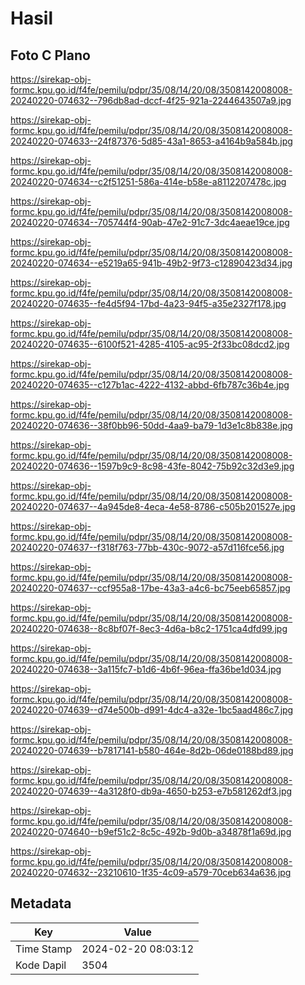 # Hasil

## Foto C Plano

https://sirekap-obj-formc.kpu.go.id/f4fe/pemilu/pdpr/35/08/14/20/08/3508142008008-20240220-074632--796db8ad-dccf-4f25-921a-2244643507a9.jpg

https://sirekap-obj-formc.kpu.go.id/f4fe/pemilu/pdpr/35/08/14/20/08/3508142008008-20240220-074633--24f87376-5d85-43a1-8653-a4164b9a584b.jpg

https://sirekap-obj-formc.kpu.go.id/f4fe/pemilu/pdpr/35/08/14/20/08/3508142008008-20240220-074634--c2f51251-586a-414e-b58e-a8112207478c.jpg

https://sirekap-obj-formc.kpu.go.id/f4fe/pemilu/pdpr/35/08/14/20/08/3508142008008-20240220-074634--705744f4-90ab-47e2-91c7-3dc4aeae19ce.jpg

https://sirekap-obj-formc.kpu.go.id/f4fe/pemilu/pdpr/35/08/14/20/08/3508142008008-20240220-074634--e5219a65-941b-49b2-9f73-c12890423d34.jpg

https://sirekap-obj-formc.kpu.go.id/f4fe/pemilu/pdpr/35/08/14/20/08/3508142008008-20240220-074635--fe4d5f94-17bd-4a23-94f5-a35e2327f178.jpg

https://sirekap-obj-formc.kpu.go.id/f4fe/pemilu/pdpr/35/08/14/20/08/3508142008008-20240220-074635--6100f521-4285-4105-ac95-2f33bc08dcd2.jpg

https://sirekap-obj-formc.kpu.go.id/f4fe/pemilu/pdpr/35/08/14/20/08/3508142008008-20240220-074635--c127b1ac-4222-4132-abbd-6fb787c36b4e.jpg

https://sirekap-obj-formc.kpu.go.id/f4fe/pemilu/pdpr/35/08/14/20/08/3508142008008-20240220-074636--38f0bb96-50dd-4aa9-ba79-1d3e1c8b838e.jpg

https://sirekap-obj-formc.kpu.go.id/f4fe/pemilu/pdpr/35/08/14/20/08/3508142008008-20240220-074636--1597b9c9-8c98-43fe-8042-75b92c32d3e9.jpg

https://sirekap-obj-formc.kpu.go.id/f4fe/pemilu/pdpr/35/08/14/20/08/3508142008008-20240220-074637--4a945de8-4eca-4e58-8786-c505b201527e.jpg

https://sirekap-obj-formc.kpu.go.id/f4fe/pemilu/pdpr/35/08/14/20/08/3508142008008-20240220-074637--f318f763-77bb-430c-9072-a57d116fce56.jpg

https://sirekap-obj-formc.kpu.go.id/f4fe/pemilu/pdpr/35/08/14/20/08/3508142008008-20240220-074637--ccf955a8-17be-43a3-a4c6-bc75eeb65857.jpg

https://sirekap-obj-formc.kpu.go.id/f4fe/pemilu/pdpr/35/08/14/20/08/3508142008008-20240220-074638--8c8bf07f-8ec3-4d6a-b8c2-1751ca4dfd99.jpg

https://sirekap-obj-formc.kpu.go.id/f4fe/pemilu/pdpr/35/08/14/20/08/3508142008008-20240220-074638--3a115fc7-b1d6-4b6f-96ea-ffa36be1d034.jpg

https://sirekap-obj-formc.kpu.go.id/f4fe/pemilu/pdpr/35/08/14/20/08/3508142008008-20240220-074639--d74e500b-d991-4dc4-a32e-1bc5aad486c7.jpg

https://sirekap-obj-formc.kpu.go.id/f4fe/pemilu/pdpr/35/08/14/20/08/3508142008008-20240220-074639--b7817141-b580-464e-8d2b-06de0188bd89.jpg

https://sirekap-obj-formc.kpu.go.id/f4fe/pemilu/pdpr/35/08/14/20/08/3508142008008-20240220-074639--4a3128f0-db9a-4650-b253-e7b581262df3.jpg

https://sirekap-obj-formc.kpu.go.id/f4fe/pemilu/pdpr/35/08/14/20/08/3508142008008-20240220-074640--b9ef51c2-8c5c-492b-9d0b-a34878f1a69d.jpg

https://sirekap-obj-formc.kpu.go.id/f4fe/pemilu/pdpr/35/08/14/20/08/3508142008008-20240220-074632--23210610-1f35-4c09-a579-70ceb634a636.jpg


## Metadata

| Key        | Value               |
| ---------- | ------------------- |
| Time Stamp | 2024-02-20 08:03:12 |
| Kode Dapil | 3504                |



